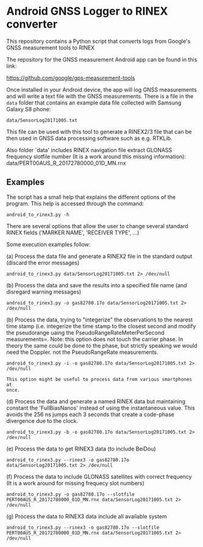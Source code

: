 Android GNSS Logger to RINEX converter
======================================


This repository contains a Python script that converts logs from Google's GNSS
measurement tools to RINEX

The repository for the GNSS measurement Android app can be found in this link:

https://github.com/google/gps-measurement-tools

Once installed in your Android device, the app will log GNSS measurements
and will write a text file with the GNSS measurements. There is a file in
the `data` folder that contains an example data file collected with Samsung 
Galaxy S8 phone:

    data/SensorLog20171005.txt

This file can be used with this tool to generate a RINEX2/3 file that can be
then used in GNSS data processing software such as e.g. RTKLib.

Also folder `data' includes RINEX navigation file extract GLONASS frequency slotfile
number (It is a work around this missing information): 
	data/PERT00AUS_R_20172780000_01D_MN.rnx

Examples
--------

The script has a small help that explains the different options of the 
program. This help is accessed through the command:

    android_to_rinex3.py -h

There are several options that allow the user to change several standard
RINEX fields ('MARKER NAME', 'RECEIVER TYPE', ...)

Some execution examples follow:

(a) Process the data file and generate a RINEX2 file in the standard output 
    (discard the error messages)

    android_to_rinex3.py data/SensorLog20171005.txt 2> /dev/null

(b) Process the data and save the results into a specified file name (and 
    disregard warning messages)

    android_to_rinex3.py -o gas82780.17o data/SensorLog20171005.txt 2> /dev/null

(b) Process the data, trying to "integerize" the observations to the nearest
    time stamp (i.e. integerize the time stamp to the closest second and
    modify the pseudorange uaing the PseudoRangeRateMeterPerSecond measurements=.
    Note: this option does not touch the carrier phase. In theory the same could
    be done to the phase, but strictly speaking we would need the Doppler. not
    the PseudoRangeRate measurements.

    android_to_rinex3.py -i -o gas82780.17o data/SensorLog20171005.txt 2> /dev/null

    This option might be useful to process data from various smartphones at 
    once.

(d) Process the data and generate a named RINEX data but maintaining 
    constant the 'FullBiasNanos' instead of using the instantaneous value.
    This avoids the 256 ns jumps each 3 seconds that create a code-phase
    divergence due to the clock.

    android_to_rinex3.py -b -o gas82780.17o data/SensorLog20171005.txt 2> /dev/null
	
(e) Process the data to get RINEX3 data (to include BeiDou)
	
	android_to_rinex3.py --rinex3 -o gas82780.17o data/SensorLog20171005.txt 2> /dev/null
	
(f) Process the data to include GLONASS satellites with correct frequency (It is a work around 
	for missing frequecy slot numbers)
	
	android_to_rinex3.py -o gas82780.17o --slotfile PERT00AUS_R_20172780000_01D_MN.rnx data/SensorLog20171005.txt 2> /dev/null
	
(g) Process the data to RINEX3 data include all available system 
	
	android_to_rinex3.py --rinex3 -o gas82780.17o --slotfile PERT00AUS_R_20172780000_01D_MN.rnx data/SensorLog20171005.txt 2> /dev/null
	
	
	
	



